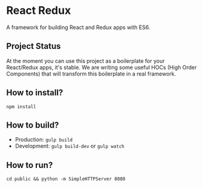 # React Redux

A framework for building React and Redux apps with ES6.

## Project Status

At the moment you can use this project as a boilerplate for your React/Redux apps, it's stable. We are writing some useful HOCs (High Order Components) that will transform this boilerplate in a real framework.

## How to install?

`npm install`

## How to build?

- Production: `gulp build`
- Development: `gulp build-dev` or `gulp watch`

## How to run?

`cd public && python -m SimpleHTTPServer 8080`
